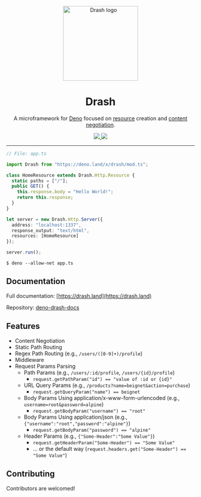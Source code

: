 <p align="center">
  <img height="200" src="https://drashland.github.io/deno-drash-docs/public/assets/img/logo_drash.png" alt="Drash logo">
  <h1 align="center">Drash</h1>
</p>
<p align="center">A microframework for <a href="https://github.com/denoland/deno">Deno</a> focused on <a href="https://developer.mozilla.org/en-US/docs/Web/HTTP/Basics_of_HTTP/Identifying_resources_on_the_Web">resource</a> creation and <a href="https://developer.mozilla.org/en-US/docs/Web/HTTP/Content_negotiation">content negotiation</a>.</p>
<p align="center">
  <a href="https://github.com/drashland/deno-drash/releases">
    <img src="https://img.shields.io/github/release/drashland/deno-drash.svg?color=bright_green&label=latest">
  </a>
  <a href="https://github.com/drashland/deno-drash/actions">
    <img src="https://img.shields.io/github/workflow/status/drashland/deno-drash/master?label=master">
  </a>
</p>

---

```typescript
// File: app.ts

import Drash from "https://deno.land/x/drash/mod.ts";

class HomeResource extends Drash.Http.Resource {
  static paths = ["/"];
  public GET() {
    this.response.body = "Hello World!";
    return this.response;
  }
}

let server = new Drash.Http.Server({
  address: "localhost:1337",
  response_output: "text/html",
  resources: [HomeResource]
});

server.run();
```

```
$ deno --allow-net app.ts
```

## Documentation

Full documentation: [https://drash.land](https://drash.land)

Repository: [deno-drash-docs](https://github.com/drashland/deno-drash-docs)

## Features

- Content Negotiation
- Static Path Routing
- Regex Path Routing (e.g., `/users/([0-9]+)/profile`)
- Middleware
- Request Params Parsing
    - Path Params (e.g., `/users/:id/profile`, `/users/{id}/profile`)
        - `request.getPathParam("id") == "value of :id or {id}"`
    - URL Query Params (e.g., `/products?name=beignet&action=purchase`)
        - `request.getQueryParam("name") == beignet`
    - Body Params Using application/x-www-form-urlencoded (e.g., `username=root&password=alpine`)
        - `request.getBodyParam("username") == "root"`
    - Body Params Using application/json (e.g., `{"username":"root","password":"alpine"}`)
        - `request.getBodyParam("password") == "alpine"`
    - Header Params (e.g., `{"Some-Header":"Some Value"}`)
        - `request.getHeaderParam("Some-Header") == "Some Value"`
        - ... or the default way (`request.headers.get("Some-Header") == "Some Value"`)

## Contributing

Contributors are welcomed!
